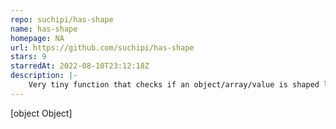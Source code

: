 ```yaml
---
repo: suchipi/has-shape
name: has-shape
homepage: NA
url: https://github.com/suchipi/has-shape
stars: 9
starredAt: 2022-08-10T23:12:18Z
description: |-
    Very tiny function that checks if an object/array/value is shaped like another, with TypeScript type refining.
---
```


[object Object]
